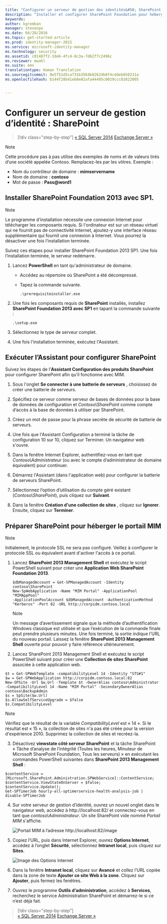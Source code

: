 ```yaml
---
title: "Configurer un serveur de gestion des identités&#58; SharePoint | Microsoft Identity Manager"
description: "Installer et configurer SharePoint Foundation pour héberger la page du portail MIM."
keywords: 
author: kgremban
manager: stevenpo
ms.date: 04/28/2016
ms.topic: get-started-article
ms.prod: identity-manager-2015
ms.service: microsoft-identity-manager
ms.technology: security
ms.assetid: c01487f2-3de6-4fc4-8c3a-7d62f7c2496c
ms.reviewer: mwahl
ms.suite: ems
translationtype: Human Translation
ms.sourcegitcommit: 9e5f51d5ca731b3564b8262db0f4cddeb850231a
ms.openlocfilehash: b144f28b41eb8e02afa44495c0019ccc81022005


---
```


# Configurer un serveur de gestion d’identité : SharePoint

>[!div class="step-by-step"]
[« SQL Server 2014](prepare-server-sql2014.md)
[Exchange Server »](prepare-server-exchange.md)

> [!NOTE]
> Cette procédure pas à pas utilise des exemples de noms et de valeurs tirés d’une société appelée Contoso. Remplacez-les par les vôtres. Exemple :
> - Nom du contrôleur de domaine : **mimservername**
> - Nom de domaine : **contoso**
> - Mot de passe : **Pass@word1**


## Installer **SharePoint Foundation 2013 avec SP1**.

> [!NOTE]
> Le programme d’installation nécessite une connexion Internet pour télécharger les composants requis. Si l'ordinateur est sur un réseau virtuel qui ne fournit pas de connectivité Internet, ajoutez-y une interface réseau supplémentaire qui fournit une connexion à Internet. Vous pourrez la désactiver une fois l’installation terminée.

Suivez ces étapes pour installer SharePoint Foundation 2013 SP1. Une fois l’installation terminée, le serveur redémarre.

1.  Lancez **PowerShell** en tant qu'administrateur de domaine.

    -   Accédez au répertoire où SharePoint a été décompressé.

    -   Tapez la commande suivante.

        ```
        .\prerequisiteinstaller.exe
        ```

2.  Une fois les composants requis de **SharePoint** installés, installez **SharePoint Foundation 2013 avec SP1** en tapant la commande suivante :

    ```
    .\setup.exe
    ```

3.  Sélectionnez le type de serveur complet.

4.  Une fois l'installation terminée, exécutez l'Assistant.

## Exécuter l’Assistant pour configurer SharePoint

Suivez les étapes de l’**Assistant Configuration des produits SharePoint** pour configurer SharePoint afin qu’il fonctionne avec MIM.

1. Sous l'onglet **Se connecter à une batterie de serveurs** , choisissez de créer une batterie de serveurs.

2. Spécifiez ce serveur comme serveur de bases de données pour la base de données de configuration et *Contoso\SharePoint* comme compte d’accès à la base de données à utiliser par SharePoint.

3. Créez un mot de passe pour la phrase secrète de sécurité de batterie de serveurs.

4. Une fois que l'Assistant Configuration a terminé la tâche de configuration 10 sur 10, cliquez sur Terminer. Un navigateur web s'ouvre.

5. Dans la fenêtre Internet Explorer, authentifiez-vous en tant que *Contoso\Administrateur* (ou avec le compte d’administrateur de domaine équivalent) pour continuer.

6. Démarrez l'Assistant (dans l'application web) pour configurer la batterie de serveurs SharePoint.

7. Sélectionnez l’option d’utilisation du compte géré existant (*Contoso\SharePoint*), puis cliquez sur **Suivant**.

8. Dans la fenêtre **Création d'une collection de sites** , cliquez sur **Ignorer**.  Ensuite, cliquez sur **Terminer**.

## Préparer SharePoint pour héberger le portail MIM

> [!NOTE]
> Initialement, le protocole SSL ne sera pas configuré. Veillez à configurer le protocole SSL ou équivalent avant d'activer l'accès à ce portail.

1. Lancez **SharePoint 2013 Management Shell** et exécutez le script PowerShell suivant pour créer une **Application Web SharePoint Foundation 2013**.

    ```
    $dbManagedAccount = Get-SPManagedAccount -Identity contoso\SharePoint
    New-SpWebApplication -Name "MIM Portal" -ApplicationPool "MIMAppPool"
    -ApplicationPoolAccount $dbManagedAccount -AuthenticationMethod "Kerberos" -Port 82 -URL http://corpidm.contoso.local
    ```

    > [!NOTE] 
    > Un message d’avertissement signale que la méthode d’authentification Windows classique est utilisée et que l’exécution de la commande finale peut prendre plusieurs minutes. Une fois terminé, la sortie indique l'URL du nouveau portail. Laissez la fenêtre **SharePoint 2013 Management Shell** ouverte pour pouvoir y faire référence ultérieurement.

2. Lancez SharePoint 2013 Management Shell et exécutez le script PowerShell suivant pour créer une **Collection de sites SharePoint** associée à cette application web.

  ```
  $t = Get-SPWebTemplate -compatibilityLevel 14 -Identity "STS#1"
  $w = Get-SPWebApplication http://corpidm.contoso.local:82
  New-SPSite -Url $w.Url -Template $t -OwnerAlias contoso\Administrator
  -CompatibilityLevel 14 -Name "MIM Portal" -SecondaryOwnerAlias contoso\BackupAdmin
  $s = SpSite($w.Url)
  $s.AllowSelfServiceUpgrade = $false
  $s.CompatibilityLevel
  ```

  > [!NOTE] 
  > Vérifiez que le résultat de la variable *CompatibilityLevel* est « 14 ». Si le résultat est « 15 », la collection de sites n'a pas été créée pour la version d'expérience 2010. Supprimez la collection de sites et recréez-la.

3. Désactivez **viewstate côté serveur SharePoint** et la tâche SharePoint « Tâche d’analyse de l’intégrité (Toutes les heures, Minuteur de Microsoft SharePoint Foundation, Tous les serveurs) » en exécutant les commandes PowerShell suivantes dans **SharePoint 2013 Management Shell** :

  ```
  $contentService = [Microsoft.SharePoint.Administration.SPWebService]::ContentService;
  $contentService.ViewStateOnServer = $false;
  $contentService.Update();
  Get-SPTimerJob hourly-all-sptimerservice-health-analysis-job | disable-SPTimerJob
  ```

4. Sur votre serveur de gestion d’identité, ouvrez un nouvel onglet dans le navigateur web, accédez à http://localhost:82/ et connectez-vous en tant que *contoso\Administrateur*.  Un site SharePoint vide nommé *Portail MIM* s'affiche.

    ![Portail MIM à l’adresse http://localhost:82/image](media/MIM-DeploySP1.png)

5. Copiez l’URL, puis dans Internet Explorer, ouvrez **Options Internet**, accédez à l’onglet **Sécurité**, sélectionnez **Intranet local**, puis cliquez sur **Sites**.

    ![Image des Options Internet](media/MIM-DeploySP2.png)

6. Dans la fenêtre **Intranet local**, cliquez sur **Avancé** et collez l’URL copiée dans la zone de texte **Ajouter ce site Web à la zone**. Cliquez sur **Ajouter**, puis fermez les fenêtres.

7. Ouvrez le programme **Outils d’administration**, accédez à **Services**, recherchez le service Administration SharePoint et démarrez-le si ce n’est déjà fait.

>[!div class="step-by-step"]  
[« SQL Server 2014](prepare-server-sql2014.md)
[Exchange Server »](prepare-server-exchange.md)



<!--HONumber=Jun16_HO5-->


